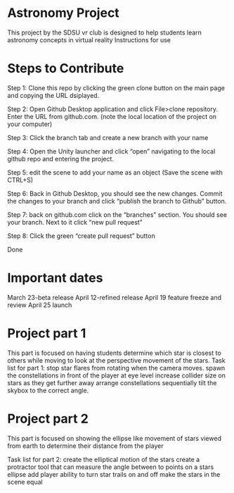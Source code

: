 # Astronomy Project
This project by the SDSU vr club is designed to help students learn astronomy concepts in virtual reality
Instructions for use 

# Steps to Contribute
Step 1: Clone this repo by clicking the green clone button on the main page and copying the URL dsiplayed.

Step 2: Open Github Desktop application and click File>clone repository. Enter the URL from github.com. (note the local location of the project on your computer)

Step 3: Click the branch tab and create a new branch with your name

Step 4: Open the Unity launcher and click “open” navigating to the local github repo and entering the project.

Step 5: edit the scene to add your name as an object (Save the scene with CTRL+S)

Step 6: Back in Github Desktop, you should see the new changes. Commit the changes to your branch and click “publish the branch to Github” button.

Step 7: back on github.com click on the “branches” section. You should see your branch. Next to it click “new pull request”

Step 8: Click the green “create pull request” button

Done 

# Important dates
March 23-beta release
April 12-refined release
April 19 feature freeze and review
April 25 launch

# Project part 1 
This part is focused on having students determine which star is closest to others while moving to look at the perspective movement of the stars.
Task list for part 1:
stop star flares from rotating when the camera moves.
spawn the constellations in front of the player at eye level
increase collider size on stars as they get further away
arrange constellations sequentially
tilt the skybox to the correct angle.

# Project part 2
This part is focused on showing the ellipse like movement of stars viewed from earth to determine their distance from the player

Task list for part 2:
create the elliptical motion of the stars
create a protractor tool that can measure the angle between to points on a stars ellipse
add player ability to turn star trails on and off
make the stars in the scene equal 
